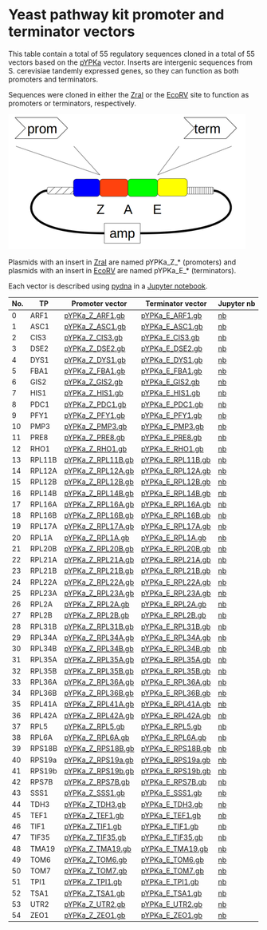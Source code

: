 # Yeast pathway kit promoter and terminator vectors

This table contain a total of 55 regulatory sequences cloned in a total of 55 vectors based on 
the [pYPKa](files/pYPKa.gb) vector. Inserts are intergenic sequences from S. cerevisiae tandemly 
expressed genes, so they can function as both promoters and terminators. 

Sequences were cloned  in either the [ZraI](http://rebase.neb.com/rebase/enz/ZraI.html)
or the [EcoRV](http://rebase.neb.com/rebase/enz/EcoRV.html) site to function as promoters or terminators, respectively.

![notebooks/figure_pYPK_ZE.png](files/pYPK_ZE.png)

Plasmids with an insert in [ZraI](http://rebase.neb.com/rebase/enz/ZraI.html) are named
pYPKa_Z_* (promoters) and plasmids with an insert in [EcoRV](http://rebase.neb.com/rebase/enz/EcoRV.html) are named
pYPKa_E_* (terminators).

Each vector is described using [pydna](https://bmcbioinformatics.biomedcentral.com/articles/10.1186/s12859-015-0544-x) 
in a [Jupyter notebook](http://nbviewer.jupyter.org).

| No. | TP | Promoter vector | Terminator vector | Jupyter nb |
|-----|----|-----------------|-------------------|------------|
|0 |ARF1 | [pYPKa_Z_ARF1.gb](notebooks/pYPKa_Z_ARF1.gb) | [pYPKa_E_ARF1.gb](notebooks/pYPKa_E_ARF1.gb) | [nb](notebooks/pYPKa_ZE_ARF1.ipynb) |
|1 |ASC1 | [pYPKa_Z_ASC1.gb](notebooks/pYPKa_Z_ASC1.gb) | [pYPKa_E_ASC1.gb](notebooks/pYPKa_E_ASC1.gb) | [nb](notebooks/pYPKa_ZE_ASC1.ipynb) |
|2 |CIS3 | [pYPKa_Z_CIS3.gb](notebooks/pYPKa_Z_CIS3.gb) | [pYPKa_E_CIS3.gb](notebooks/pYPKa_E_CIS3.gb) | [nb](notebooks/pYPKa_ZE_CIS3.ipynb) |
|3 |DSE2 | [pYPKa_Z_DSE2.gb](notebooks/pYPKa_Z_DSE2.gb) | [pYPKa_E_DSE2.gb](notebooks/pYPKa_E_DSE2.gb) | [nb](notebooks/pYPKa_ZE_DSE2.ipynb) |
|4 |DYS1 | [pYPKa_Z_DYS1.gb](notebooks/pYPKa_Z_DYS1.gb) | [pYPKa_E_DYS1.gb](notebooks/pYPKa_E_DYS1.gb) | [nb](notebooks/pYPKa_ZE_DYS1.ipynb) |
|5 |FBA1 | [pYPKa_Z_FBA1.gb](notebooks/pYPKa_Z_FBA1.gb) | [pYPKa_E_FBA1.gb](notebooks/pYPKa_E_FBA1.gb) | [nb](notebooks/pYPKa_ZE_FBA1.ipynb) |
|6 |GIS2 | [pYPKa_Z_GIS2.gb](notebooks/pYPKa_Z_GIS2.gb) | [pYPKa_E_GIS2.gb](notebooks/pYPKa_E_GIS2.gb) | [nb](notebooks/pYPKa_ZE_GIS2.ipynb) |
|7 |HIS1 | [pYPKa_Z_HIS1.gb](notebooks/pYPKa_Z_HIS1.gb) | [pYPKa_E_HIS1.gb](notebooks/pYPKa_E_HIS1.gb) | [nb](notebooks/pYPKa_ZE_HIS1.ipynb) |
|8 |PDC1 | [pYPKa_Z_PDC1.gb](notebooks/pYPKa_Z_PDC1.gb) | [pYPKa_E_PDC1.gb](notebooks/pYPKa_E_PDC1.gb) | [nb](notebooks/pYPKa_ZE_PDC1.ipynb) |
|9 |PFY1 | [pYPKa_Z_PFY1.gb](notebooks/pYPKa_Z_PFY1.gb) | [pYPKa_E_PFY1.gb](notebooks/pYPKa_E_PFY1.gb) | [nb](notebooks/pYPKa_ZE_PFY1.ipynb) |
|10 |PMP3 | [pYPKa_Z_PMP3.gb](notebooks/pYPKa_Z_PMP3.gb) | [pYPKa_E_PMP3.gb](notebooks/pYPKa_E_PMP3.gb) | [nb](notebooks/pYPKa_ZE_PMP3.ipynb) |
|11 |PRE8 | [pYPKa_Z_PRE8.gb](notebooks/pYPKa_Z_PRE8.gb) | [pYPKa_E_PRE8.gb](notebooks/pYPKa_E_PRE8.gb) | [nb](notebooks/pYPKa_ZE_PRE8.ipynb) |
|12 |RHO1 | [pYPKa_Z_RHO1.gb](notebooks/pYPKa_Z_RHO1.gb) | [pYPKa_E_RHO1.gb](notebooks/pYPKa_E_RHO1.gb) | [nb](notebooks/pYPKa_ZE_RHO1.ipynb) |
|13 |RPL11B | [pYPKa_Z_RPL11B.gb](notebooks/pYPKa_Z_RPL11B.gb) | [pYPKa_E_RPL11B.gb](notebooks/pYPKa_E_RPL11B.gb) | [nb](notebooks/pYPKa_ZE_RPL11B.ipynb) |
|14 |RPL12A | [pYPKa_Z_RPL12A.gb](notebooks/pYPKa_Z_RPL12A.gb) | [pYPKa_E_RPL12A.gb](notebooks/pYPKa_E_RPL12A.gb) | [nb](notebooks/pYPKa_ZE_RPL12A.ipynb) |
|15 |RPL12B | [pYPKa_Z_RPL12B.gb](notebooks/pYPKa_Z_RPL12B.gb) | [pYPKa_E_RPL12B.gb](notebooks/pYPKa_E_RPL12B.gb) | [nb](notebooks/pYPKa_ZE_RPL12B.ipynb) |
|16 |RPL14B | [pYPKa_Z_RPL14B.gb](notebooks/pYPKa_Z_RPL14B.gb) | [pYPKa_E_RPL14B.gb](notebooks/pYPKa_E_RPL14B.gb) | [nb](notebooks/pYPKa_ZE_RPL14B.ipynb) |
|17 |RPL16A | [pYPKa_Z_RPL16A.gb](notebooks/pYPKa_Z_RPL16A.gb) | [pYPKa_E_RPL16A.gb](notebooks/pYPKa_E_RPL16A.gb) | [nb](notebooks/pYPKa_ZE_RPL16A.ipynb) |
|18 |RPL16B | [pYPKa_Z_RPL16B.gb](notebooks/pYPKa_Z_RPL16B.gb) | [pYPKa_E_RPL16B.gb](notebooks/pYPKa_E_RPL16B.gb) | [nb](notebooks/pYPKa_ZE_RPL16B.ipynb) |
|19 |RPL17A | [pYPKa_Z_RPL17A.gb](notebooks/pYPKa_Z_RPL17A.gb) | [pYPKa_E_RPL17A.gb](notebooks/pYPKa_E_RPL17A.gb) | [nb](notebooks/pYPKa_ZE_RPL17A.ipynb) |
|20 |RPL1A | [pYPKa_Z_RPL1A.gb](notebooks/pYPKa_Z_RPL1A.gb) | [pYPKa_E_RPL1A.gb](notebooks/pYPKa_E_RPL1A.gb) | [nb](notebooks/pYPKa_ZE_RPL1A.ipynb) |
|21 |RPL20B | [pYPKa_Z_RPL20B.gb](notebooks/pYPKa_Z_RPL20B.gb) | [pYPKa_E_RPL20B.gb](notebooks/pYPKa_E_RPL20B.gb) | [nb](notebooks/pYPKa_ZE_RPL20B.ipynb) |
|22 |RPL21A | [pYPKa_Z_RPL21A.gb](notebooks/pYPKa_Z_RPL21A.gb) | [pYPKa_E_RPL21A.gb](notebooks/pYPKa_E_RPL21A.gb) | [nb](notebooks/pYPKa_ZE_RPL21A.ipynb) |
|23 |RPL21B | [pYPKa_Z_RPL21B.gb](notebooks/pYPKa_Z_RPL21B.gb) | [pYPKa_E_RPL21B.gb](notebooks/pYPKa_E_RPL21B.gb) | [nb](notebooks/pYPKa_ZE_RPL21B.ipynb) |
|24 |RPL22A | [pYPKa_Z_RPL22A.gb](notebooks/pYPKa_Z_RPL22A.gb) | [pYPKa_E_RPL22A.gb](notebooks/pYPKa_E_RPL22A.gb) | [nb](notebooks/pYPKa_ZE_RPL22A.ipynb) |
|25 |RPL23A | [pYPKa_Z_RPL23A.gb](notebooks/pYPKa_Z_RPL23A.gb) | [pYPKa_E_RPL23A.gb](notebooks/pYPKa_E_RPL23A.gb) | [nb](notebooks/pYPKa_ZE_RPL23A.ipynb) |
|26 |RPL2A | [pYPKa_Z_RPL2A.gb](notebooks/pYPKa_Z_RPL2A.gb) | [pYPKa_E_RPL2A.gb](notebooks/pYPKa_E_RPL2A.gb) | [nb](notebooks/pYPKa_ZE_RPL2A.ipynb) |
|27 |RPL2B | [pYPKa_Z_RPL2B.gb](notebooks/pYPKa_Z_RPL2B.gb) | [pYPKa_E_RPL2B.gb](notebooks/pYPKa_E_RPL2B.gb) | [nb](notebooks/pYPKa_ZE_RPL2B.ipynb) |
|28 |RPL31B | [pYPKa_Z_RPL31B.gb](notebooks/pYPKa_Z_RPL31B.gb) | [pYPKa_E_RPL31B.gb](notebooks/pYPKa_E_RPL31B.gb) | [nb](notebooks/pYPKa_ZE_RPL31B.ipynb) |
|29 |RPL34A | [pYPKa_Z_RPL34A.gb](notebooks/pYPKa_Z_RPL34A.gb) | [pYPKa_E_RPL34A.gb](notebooks/pYPKa_E_RPL34A.gb) | [nb](notebooks/pYPKa_ZE_RPL34A.ipynb) |
|30 |RPL34B | [pYPKa_Z_RPL34B.gb](notebooks/pYPKa_Z_RPL34B.gb) | [pYPKa_E_RPL34B.gb](notebooks/pYPKa_E_RPL34B.gb) | [nb](notebooks/pYPKa_ZE_RPL34B.ipynb) |
|31 |RPL35A | [pYPKa_Z_RPL35A.gb](notebooks/pYPKa_Z_RPL35A.gb) | [pYPKa_E_RPL35A.gb](notebooks/pYPKa_E_RPL35A.gb) | [nb](notebooks/pYPKa_ZE_RPL35A.ipynb) |
|32 |RPL35B | [pYPKa_Z_RPL35B.gb](notebooks/pYPKa_Z_RPL35B.gb) | [pYPKa_E_RPL35B.gb](notebooks/pYPKa_E_RPL35B.gb) | [nb](notebooks/pYPKa_ZE_RPL35B.ipynb) |
|33 |RPL36A | [pYPKa_Z_RPL36A.gb](notebooks/pYPKa_Z_RPL36A.gb) | [pYPKa_E_RPL36A.gb](notebooks/pYPKa_E_RPL36A.gb) | [nb](notebooks/pYPKa_ZE_RPL36A.ipynb) |
|34 |RPL36B | [pYPKa_Z_RPL36B.gb](notebooks/pYPKa_Z_RPL36B.gb) | [pYPKa_E_RPL36B.gb](notebooks/pYPKa_E_RPL36B.gb) | [nb](notebooks/pYPKa_ZE_RPL36B.ipynb) |
|35 |RPL41A | [pYPKa_Z_RPL41A.gb](notebooks/pYPKa_Z_RPL41A.gb) | [pYPKa_E_RPL41A.gb](notebooks/pYPKa_E_RPL41A.gb) | [nb](notebooks/pYPKa_ZE_RPL41A.ipynb) |
|36 |RPL42A | [pYPKa_Z_RPL42A.gb](notebooks/pYPKa_Z_RPL42A.gb) | [pYPKa_E_RPL42A.gb](notebooks/pYPKa_E_RPL42A.gb) | [nb](notebooks/pYPKa_ZE_RPL42A.ipynb) |
|37 |RPL5 | [pYPKa_Z_RPL5.gb](notebooks/pYPKa_Z_RPL5.gb) | [pYPKa_E_RPL5.gb](notebooks/pYPKa_E_RPL5.gb) | [nb](notebooks/pYPKa_ZE_RPL5.ipynb) |
|38 |RPL6A | [pYPKa_Z_RPL6A.gb](notebooks/pYPKa_Z_RPL6A.gb) | [pYPKa_E_RPL6A.gb](notebooks/pYPKa_E_RPL6A.gb) | [nb](notebooks/pYPKa_ZE_RPL6A.ipynb) |
|39 |RPS18B | [pYPKa_Z_RPS18B.gb](notebooks/pYPKa_Z_RPS18B.gb) | [pYPKa_E_RPS18B.gb](notebooks/pYPKa_E_RPS18B.gb) | [nb](notebooks/pYPKa_ZE_RPS18B.ipynb) |
|40 |RPS19a | [pYPKa_Z_RPS19a.gb](notebooks/pYPKa_Z_RPS19a.gb) | [pYPKa_E_RPS19a.gb](notebooks/pYPKa_E_RPS19a.gb) | [nb](notebooks/pYPKa_ZE_RPS19a.ipynb) |
|41 |RPS19b | [pYPKa_Z_RPS19b.gb](notebooks/pYPKa_Z_RPS19b.gb) | [pYPKa_E_RPS19b.gb](notebooks/pYPKa_E_RPS19b.gb) | [nb](notebooks/pYPKa_ZE_RPS19b.ipynb) |
|42 |RPS7B | [pYPKa_Z_RPS7B.gb](notebooks/pYPKa_Z_RPS7B.gb) | [pYPKa_E_RPS7B.gb](notebooks/pYPKa_E_RPS7B.gb) | [nb](notebooks/pYPKa_ZE_RPS7B.ipynb) |
|43 |SSS1 | [pYPKa_Z_SSS1.gb](notebooks/pYPKa_Z_SSS1.gb) | [pYPKa_E_SSS1.gb](notebooks/pYPKa_E_SSS1.gb) | [nb](notebooks/pYPKa_ZE_SSS1.ipynb) |
|44 |TDH3 | [pYPKa_Z_TDH3.gb](notebooks/pYPKa_Z_TDH3.gb) | [pYPKa_E_TDH3.gb](notebooks/pYPKa_E_TDH3.gb) | [nb](notebooks/pYPKa_ZE_TDH3.ipynb) |
|45 |TEF1 | [pYPKa_Z_TEF1.gb](notebooks/pYPKa_Z_TEF1.gb) | [pYPKa_E_TEF1.gb](notebooks/pYPKa_E_TEF1.gb) | [nb](notebooks/pYPKa_ZE_TEF1.ipynb) |
|46 |TIF1 | [pYPKa_Z_TIF1.gb](notebooks/pYPKa_Z_TIF1.gb) | [pYPKa_E_TIF1.gb](notebooks/pYPKa_E_TIF1.gb) | [nb](notebooks/pYPKa_ZE_TIF1.ipynb) |
|47 |TIF35 | [pYPKa_Z_TIF35.gb](notebooks/pYPKa_Z_TIF35.gb) | [pYPKa_E_TIF35.gb](notebooks/pYPKa_E_TIF35.gb) | [nb](notebooks/pYPKa_ZE_TIF35.ipynb) |
|48 |TMA19 | [pYPKa_Z_TMA19.gb](notebooks/pYPKa_Z_TMA19.gb) | [pYPKa_E_TMA19.gb](notebooks/pYPKa_E_TMA19.gb) | [nb](notebooks/pYPKa_ZE_TMA19.ipynb) |
|49 |TOM6 | [pYPKa_Z_TOM6.gb](notebooks/pYPKa_Z_TOM6.gb) | [pYPKa_E_TOM6.gb](notebooks/pYPKa_E_TOM6.gb) | [nb](notebooks/pYPKa_ZE_TOM6.ipynb) |
|50 |TOM7 | [pYPKa_Z_TOM7.gb](notebooks/pYPKa_Z_TOM7.gb) | [pYPKa_E_TOM7.gb](notebooks/pYPKa_E_TOM7.gb) | [nb](notebooks/pYPKa_ZE_TOM7.ipynb) |
|51 |TPI1 | [pYPKa_Z_TPI1.gb](notebooks/pYPKa_Z_TPI1.gb) | [pYPKa_E_TPI1.gb](notebooks/pYPKa_E_TPI1.gb) | [nb](notebooks/pYPKa_ZE_TPI1.ipynb) |
|52 |TSA1 | [pYPKa_Z_TSA1.gb](notebooks/pYPKa_Z_TSA1.gb) | [pYPKa_E_TSA1.gb](notebooks/pYPKa_E_TSA1.gb) | [nb](notebooks/pYPKa_ZE_TSA1.ipynb) |
|53 |UTR2 | [pYPKa_Z_UTR2.gb](notebooks/pYPKa_Z_UTR2.gb) | [pYPKa_E_UTR2.gb](notebooks/pYPKa_E_UTR2.gb) | [nb](notebooks/pYPKa_ZE_UTR2.ipynb) |
|54 |ZEO1 | [pYPKa_Z_ZEO1.gb](notebooks/pYPKa_Z_ZEO1.gb) | [pYPKa_E_ZEO1.gb](notebooks/pYPKa_E_ZEO1.gb) | [nb](notebooks/pYPKa_ZE_ZEO1.ipynb) |


